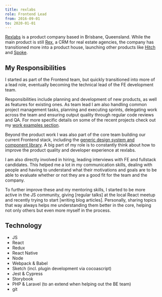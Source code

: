 ```yaml
---
title: rexlabs
role: Frontend Lead
from: 2016-09-01
to: 2020-01-01
---
```


[Rexlabs](https://rexlabs.io) is a product company based in Brisbane, Queensland. While the main product is still [Rex](https://www.rexsoftware.com), a CRM for real estate agencies, the company has transitioned more into a product house, launching other products like [Hitch](../../my-work/projects/hitch/) and [Spoke](../../my-work/projects/spoke/).

## My Responsibilities

I started as part of the Frontend team, but quickly transitioned into more of a lead role, eventually becoming the technical lead of the FE development team.

Responsibilities include planning and development of new products, as well as features for existing ones. As team lead I am also handling common project management tasks, planning and executing sprints, delegating work across the team and ensuring output quality through regular code reviews and QA. For more specific details on some of the recent projects check out my [work examples section](../../my-work/projects/).

Beyond the product work I was also part of the core team building our current Frontend stack, including the [generic design system and component library](../../my-work/projects/vivid/). A big part of my role is to constantly think about how to improve the product quality and developer experience at rexlabs.

I am also directly involved in hiring, leading interviews with FE and fullstack candidates. This helped me a lot in my communication skills, dealing with people and having to understand what their motivations and goals are to be able to evaluate whether or not they are a good fit for the team and the company.

To further improve these and my mentoring skills, I started to be more active in the JS community, giving [regular talks] at the local React meetup and recently trying to start [writing blog articles]. Personally, sharing topics that way always helps me understanding them better in the core, helping not only others but even more myself in the process.

## Technology

- JS
- React
- Redux
- React Native
- Node
- Webpack & Babel
- Sketch (incl. plugin development via cocoascript)
- Jest & Cypress
- Storybook
- PHP & Laravel (to an extend when helping out the BE team)
- git
